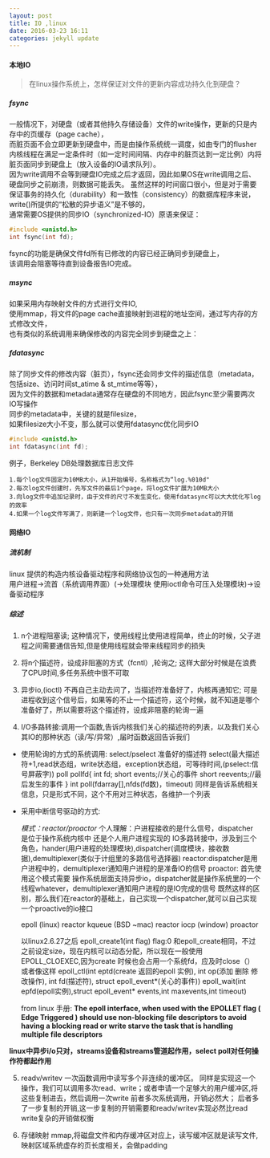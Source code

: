 ```yaml
---
layout: post
title: IO ,linux
date: 2016-03-23 16:11
categories: jekyll update
---
```


#### 本地IO

> 在linux操作系统上，怎样保证对文件的更新内容成功持久化到硬盘？

##### fsync

一般情况下，对硬盘（或者其他持久存储设备）文件的write操作，更新的只是内存中的页缓存（page cache），   
而脏页面不会立即更新到硬盘中，而是由操作系统统一调度，如由专门的flusher内核线程在满足一定条件时（如一定时间间隔、内存中的脏页达到一定比例）内将脏页面同步到硬盘上（放入设备的IO请求队列）。  
因为write调用不会等到硬盘IO完成之后才返回，因此如果OS在write调用之后、硬盘同步之前崩溃，则数据可能丢失。   虽然这样的时间窗口很小，但是对于需要保证事务的持久化（durability）和一致性（consistency）的数据库程序来说，write()所提供的“松散的异步语义”是不够的，  
通常需要OS提供的同步IO（synchronized-IO）原语来保证：

``` c
#include <unistd.h>
int fsync(int fd);
```

fsync的功能是确保文件fd所有已修改的内容已经正确同步到硬盘上，  
该调用会阻塞等待直到设备报告IO完成。

##### msync

如果采用内存映射文件的方式进行文件IO,  
使用mmap，将文件的page cache直接映射到进程的地址空间，通过写内存的方式修改文件，  
也有类似的系统调用来确保修改的内容完全同步到硬盘之上：

##### fdatasync

除了同步文件的修改内容（脏页），fsync还会同步文件的描述信息（metadata，包括size、访问时间st_atime & st_mtime等等），  
因为文件的数据和metadata通常存在硬盘的不同地方，因此fsync至少需要两次IO写操作  
同步的metadata中，关键的就是filesize，  
如果filesize大小不变，那么就可以使用fdatasync优化同步IO

``` c
#include <unistd.h>
int fdatasync(int fd);
```

例子，Berkeley DB处理数据库日志文件

```
1.每个log文件固定为10MB大小，从1开始编号，名称格式为“log.%010d"
2.每次log文件创建时，先写文件的最后1个page，将log文件扩展为10MB大小
3.向log文件中追加记录时，由于文件的尺寸不发生变化，使用fdatasync可以大大优化写log的效率
4.如果一个log文件写满了，则新建一个log文件，也只有一次同步metadata的开销
```

#### 网络IO

##### 流机制

linux 提供的构造内核设备驱动程序和网络协议包的一种通用方法  
用户进程->流首（系统调用界面）(->处理模块 使用ioctl命令可压入处理模块)->设备驱动程序  

##### 综述

1. n个进程阻塞读;
    这种情况下，使用线程比使用进程简单，终止的时候，父子进程之间需要通信告知,但是使用线程就会带来线程同步的损失
    
2. 将n个描述符，设成非阻塞的方式（fcntl）,轮询之;
   这样大部分时候是在浪费了CPU时间,多任务系统中很不可取

3. 异步io,(ioctl)
    不再自己主动去问了，当描述符准备好了，内核再通知它; 可是进程收到这个信号后，如果等的不止一个描述符，这个时候，就不知道是哪个准备好了，所以需要将这个描述符，设成非阻塞的轮询一遍

4. I/O多路转接:调用一个函数,告诉内核我们关心的描述符的列表，以及我们关心其IO的那种状态（读/写/异常）,届时函数返回告诉我们

+ 使用轮询的方式的系统调用:
    select/pselect
    准备好的描述符 select(最大描述符+1,read状态组，write状态组，exception状态组，可等待时间,(pselect:信号屏蔽字))
    poll
    pollfd{
        int fd;
        short events;//关心的事件
        short reevents;//最后发生的事件
    }
    int poll(fdarray[],nfds(fd数)，timeout)
    同样是告诉系统相关信息，只是形式不同，这个不用对三种状态，各维护一个列表

+ 采用中断信号驱动的方式:

    *模式：reactor/proactor*
    个人理解：户进程接收的是什么信号，dispatcher 是位于操作系统内核中 还是个人用户进程实现的
    IO多路转接中，涉及到三个角色，hander(用户进程的处理模块),dispatcher(调度模块，接收数据),demultiplexer(类似于计组里的多路信号选择器)
    reactor:dispatcher是用户进程中的，demultiplexer通知用户进程的是准备IO的信号
    proactor: 首先使用这个模式需要 操作系统层面支持异步io，dispatcher就是操作系统里的一个线程whatever，demultiplexer通知用户进程的是IO完成的信号
    既然这样的区别，那么我们在reactor的基础上，自己实现一个dispatcher,就可以自己实现一个proactive的io接口

    epoll (linux)  reactor
    kqueue (BSD ~mac) reactor
    iocp (window) proactor

    以linux2.6.27之后 epoll_create1(int flag) flag:0 和epoll_create相同，不过之前设定size，现在内核可以动态分配，所以现在一般使用 EPOLL_CLOEXEC,因为create 时候也会占用一个系统fd，应及时close（） 或者像这样 
    epoll_ctl(int eptd(create 返回的epoll 实例),
            int op(添加 删除 修改操作),
            int fd(描述符),
            struct epoll_event*(关心的事件)) 
    epoll_wait(int epfd(epoll实例),struct epoll_event* events,int maxevents,int timeout)

    from linux 手册: **The epoll interface, when used with the EPOLLET flag ( Edge Triggered ) should use non-blocking file descriptors to avoid having a blocking read or write starve the task that is handling multiple file descriptors**


**linux中异步i/o只对，streams设备和streams管道起作用，select poll对任何操作符都起作用**

5. readv/writev
    一次函数调用中读写多个非连续的缓冲区。
    同样是实现这一个操作，我们可以调用多次read、write；或者申请一个足够大的用户缓冲区,将这些复制进去，然后调用一次write
前者多次系统调用，开销必然大；
后者多了一步复制的开销,这一步复制的开销需要和readv/writev实现必然比read write复杂的开销做权衡

6. 存储映射
    mmap,将磁盘文件和内存缓冲区对应上，读写缓冲区就是读写文件,映射区域系统虚存的页长度相关，会做padding
